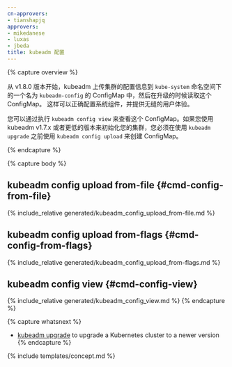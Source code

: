 ```yaml
---
cn-approvers:
- tianshapjq
approvers:
- mikedanese
- luxas
- jbeda
title: kubeadm 配置
---
```

<!--
---
approvers:
- mikedanese
- luxas
- jbeda
title: kubeadm config
---
-->
{% capture overview %}
<!--
Beginning with v1.8.0, kubeadm uploads the configuration of your cluster to a ConfigMap called 
`kubeadm-config` in the `kube-system` namespace, and later reads the ConfigMap when upgrading.
This enables correct configuration of system components, and provides a seamless user experience.
-->
从 v1.8.0 版本开始，kubeadm 上传集群的配置信息到 `kube-system` 命名空间下的一个名为 `kubeadm-config` 的 ConfigMap 中，然后在升级的时候读取这个 ConfigMap。
这样可以正确配置系统组件，并提供无缝的用户体验。

<!--
You can execute `kubeadm config view` to view the ConfigMap. If you initialized your cluster using
kubeadm v1.7.x or lower, you must use `kubeadm config upload` to create the ConfigMap before you
may use `kubeadm upgrade`.
-->
您可以通过执行 `kubeadm config view` 来查看这个 ConfigMap。如果您使用 kubeadm v1.7.x 或者更低的版本来初始化您的集群，您必须在使用 `kubeadm upgrade` 之前使用 `kubeadm config upload` 来创建 ConfigMap。

{% endcapture %}

{% capture body %}
## kubeadm config upload from-file {#cmd-config-from-file}
{% include_relative generated/kubeadm_config_upload_from-file.md %}

## kubeadm config upload from-flags {#cmd-config-from-flags}
{% include_relative generated/kubeadm_config_upload_from-flags.md %}

## kubeadm config view {#cmd-config-view}
{% include_relative generated/kubeadm_config_view.md %}
{% endcapture %}

{% capture whatsnext %}
* [kubeadm upgrade](kubeadm-upgrade.md) to upgrade a Kubernetes cluster to a newer version
{% endcapture %}

{% include templates/concept.md %}